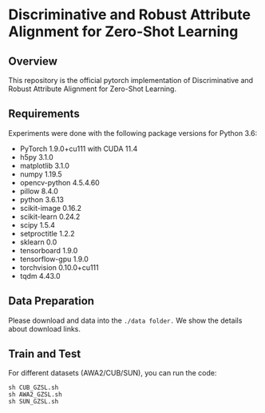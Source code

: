 # Discriminative and Robust Attribute Alignment for Zero-Shot Learning

## Overview
This repository is the official pytorch implementation of Discriminative and Robust Attribute Alignment for Zero-Shot Learning.  

## Requirements


Experiments were done with the following package versions for Python 3.6:

- PyTorch 1.9.0+cu111 with CUDA 11.4
- h5py          3.1.0                   
- matplotlib      3.1.0                    
- numpy                     1.19.5                 
- opencv-python             4.5.4.60                 
- pillow                    8.4.0                 
- python                    3.6.13             
- scikit-image              0.16.2                 
- scikit-learn              0.24.2                   
- scipy                     1.5.4                  
- setproctitle              1.2.2                   
- sklearn                   0.0                      
- tensorboard               1.9.0                 
- tensorflow-gpu            1.9.0                    
- torchvision               0.10.0+cu111             
- tqdm                      4.43.0                



## Data Preparation

 Please download and data into the `./data folder.` We show the details about download links.  


## Train and Test

For different datasets (AWA2/CUB/SUN), you can run the code:

```
sh CUB_GZSL.sh
sh AWA2_GZSL.sh
sh SUN_GZSL.sh

``` 
